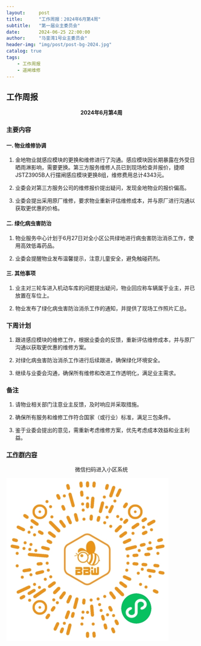 ```yaml
---
layout:     post
title:      "工作周报：2024年6月第4周"
subtitle:   "第一届业主委员会"
date:       2024-06-25 22:00:00
author:     "马銮湾1号业主委员会"
header-img: "img/post/post-bg-2024.jpg"
catalog: true
tags:
    - 工作周报
    - 道闸维修
---
```




## 工作周报

<center><strong>2024年6月第4周</strong></center>

### 主要内容

#### 一.	物业维修协调

1.	金地物业就感应模块的更换和维修进行了沟通。感应模块因长期暴露在外受日晒雨淋影响，需要更换。第三方服务维修人员已到现场检查并报价，捷顺JSTZ3905B人行摆闸感应模块更换8组，维修费用总计4343元。

2.	业委会对第三方服务公司的维修报价提出疑问，发现金地物业的报价偏高。

3.	业委会提出采用原厂维修，要求物业重新评估维修成本，并与原厂进行沟通以获取更优惠的价格。

#### 二.	绿化病虫害防治

1.	物业服务中心计划于6月27日对全小区公共绿地进行病虫害防治消杀工作，使用高效低毒药品。

2.	业委会提醒物业发布温馨提示，注意儿童安全，避免触碰药剂。

#### 三.	其他事项

1.	业主对三轮车进入机动车库的问题提出疑问，物业回应称车辆属于业主，并已放置在车位上。

2.	物业发布了绿化病虫害防治消杀工作的通知，并提供了现场工作照片汇总。

### 下周计划

1.	跟进感应模块的维修工作，根据业委会的反馈，重新评估维修成本，并与原厂沟通以获取更优惠的维修方案。

2.	对绿化病虫害防治消杀工作进行后续跟进，确保绿化环境安全。

3.	继续与业委会沟通，确保所有维修和改进工作透明化，满足业主需求。

### 备注

1.	请物业相关部门注意业主反馈，及时响应并采取措施。

2.	确保所有服务和维修工作符合国家（或行业）标准，满足三包条件。

3.	鉴于业委会提出的意见，需重新考虑维修方案，优先考虑成本效益和业主利益。


### [工作群内容](https://doc.weixin.qq.com/doc/w3_AZQAwgZmANULx01Fnf1SP6VeSFJ14?scode=ALIArAcrAFkubLk4LS)


<center>微信扫码进入小区系统</center>

![](\img\in-post\蜂窝智家.jpg)


